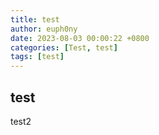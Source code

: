 ```yaml
---
title: test
author: euph0ny
date: 2023-08-03 00:00:22 +0800
categories: [Test, test]
tags: [test]
---
```


## test
test2

